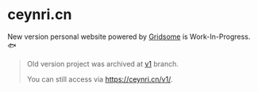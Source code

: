 # ceynri.cn

New version personal website powered by [Gridsome](https://gridsome.org) is Work-In-Progress. 🐟

> Old version project was archived at [v1](https://github.com/ceynri/ceynri.cn/tree/v1) branch.
>
> You can still access via <https://ceynri.cn/v1/>.
